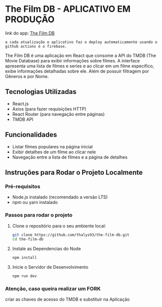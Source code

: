 # The Film DB - APLICATIVO EM PRODUÇÃO

link do app: [The Film DB](https://the-film-db.web.app/)

```a cada atualização o aplicativo faz o deploy automaticamente usando o github actions e o firebase.```


The Film DB é uma aplicação em React que consome a API do TMDB (The Movie Database) para exibir informações sobre filmes. A interface apresenta uma lista de filmes e series e ao clicar em um filme específico, exibe informações detalhadas sobre ele.
Além de possuir filtragem por Gêneros e por Nome.

## Tecnologias Utilizadas

- React.js
- Axios (para fazer requisições HTTP)
- React Router (para navegação entre páginas)
- TMDB API

## Funcionalidades

- Listar filmes populares na página inicial
- Exibir detalhes de um filme ao clicar nele
- Navegação entre a lista de filmes e a página de detalhes

## Instruções para Rodar o Projeto Localmente

### Pré-requisitos

- Node.js instalado (recomendado a versão LTS)
- npm ou yarn instalado

### Passos para rodar o projeto

1. Clone o repositório para o seu ambiente local:

   ```bash
   git clone https://github.com/thalys93/the-film-db.git
   cd the-film-db

2. Instale as Dependencias do Node
   ```bash
   npm install
   
3. Inicie o Servidor de Desenvolvimento
   ```bash
   npm run dev

### Atenção, caso queira realizar um FORK
criar as chaves de acesso do TMDB e substituir na Aplicação
